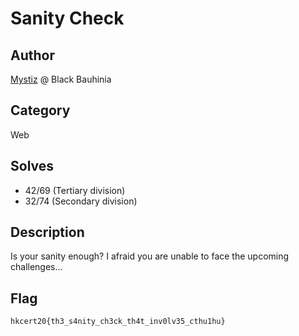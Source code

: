 Sanity Check
===

## Author

[Mystiz](https://github.com/samueltangz/) @ Black Bauhinia

## Category

Web

## Solves

* 42/69 (Tertiary division)
* 32/74 (Secondary division)

## Description
  
Is your sanity enough? I afraid you are unable to face the upcoming challenges...

## Flag

`hkcert20{th3_s4nity_ch3ck_th4t_inv0lv35_cthu1hu}`
